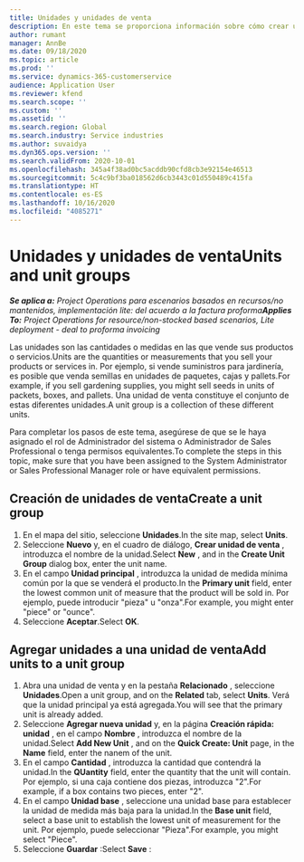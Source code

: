 ```yaml
---
title: Unidades y unidades de venta
description: En este tema se proporciona información sobre cómo crear unidades y unidades de venta en Dynamics 365 Project Operations.
author: rumant
manager: AnnBe
ms.date: 09/18/2020
ms.topic: article
ms.prod: ''
ms.service: dynamics-365-customerservice
audience: Application User
ms.reviewer: kfend
ms.search.scope: ''
ms.custom: ''
ms.assetid: ''
ms.search.region: Global
ms.search.industry: Service industries
ms.author: suvaidya
ms.dyn365.ops.version: ''
ms.search.validFrom: 2020-10-01
ms.openlocfilehash: 345a4f38ad0bc5acddb90cfd8cb3e92154e46513
ms.sourcegitcommit: 5c4c9bf3ba018562d6cb3443c01d550489c415fa
ms.translationtype: HT
ms.contentlocale: es-ES
ms.lasthandoff: 10/16/2020
ms.locfileid: "4085271"
---
```

# <a name="units-and-unit-groups"></a><span data-ttu-id="2ff00-103">Unidades y unidades de venta</span><span class="sxs-lookup"><span data-stu-id="2ff00-103">Units and unit groups</span></span>

<span data-ttu-id="2ff00-104">_**Se aplica a:** Project Operations para escenarios basados en recursos/no mantenidos, implementación lite: del acuerdo a la factura proforma_</span><span class="sxs-lookup"><span data-stu-id="2ff00-104">_**Applies To:** Project Operations for resource/non-stocked based scenarios, Lite deployment - deal to proforma invoicing_</span></span>

<span data-ttu-id="2ff00-105">Las unidades son las cantidades o medidas en las que vende sus productos o servicios.</span><span class="sxs-lookup"><span data-stu-id="2ff00-105">Units are the quantities or measurements that you sell your products or services in.</span></span> <span data-ttu-id="2ff00-106">Por ejemplo, si vende suministros para jardinería, es posible que venda semillas en unidades de paquetes, cajas y pallets.</span><span class="sxs-lookup"><span data-stu-id="2ff00-106">For example, if you sell gardening supplies, you might sell seeds in units of packets, boxes, and pallets.</span></span> <span data-ttu-id="2ff00-107">Una unidad de venta constituye el conjunto de estas diferentes unidades.</span><span class="sxs-lookup"><span data-stu-id="2ff00-107">A unit group is a collection of these different units.</span></span>

<span data-ttu-id="2ff00-108">Para completar los pasos de este tema, asegúrese de que se le haya asignado el rol de Administrador del sistema o Administrador de Sales Professional o tenga permisos equivalentes.</span><span class="sxs-lookup"><span data-stu-id="2ff00-108">To complete the steps in this topic, make sure that you have been assigned to the System Administrator or Sales Professional Manager role or have equivalent permissions.</span></span>

## <a name="create-a-unit-group"></a><span data-ttu-id="2ff00-109">Creación de unidades de venta</span><span class="sxs-lookup"><span data-stu-id="2ff00-109">Create a unit group</span></span>

1. <span data-ttu-id="2ff00-110">En el mapa del sitio, seleccione **Unidades**.</span><span class="sxs-lookup"><span data-stu-id="2ff00-110">In the site map, select **Units**.</span></span>
2. <span data-ttu-id="2ff00-111">Seleccione **Nuevo** y, en el cuadro de diálogo, **Crear unidad de venta** , introduzca el nombre de la unidad.</span><span class="sxs-lookup"><span data-stu-id="2ff00-111">Select **New** , and in the **Create Unit Group** dialog box, enter the unit name.</span></span>
3. <span data-ttu-id="2ff00-112">En el campo **Unidad principal** , introduzca la unidad de medida mínima común por la que se venderá el producto.</span><span class="sxs-lookup"><span data-stu-id="2ff00-112">In the **Primary unit** field, enter the lowest common unit of measure that the product will be sold in.</span></span> <span data-ttu-id="2ff00-113">Por ejemplo, puede introducir "pieza" u "onza".</span><span class="sxs-lookup"><span data-stu-id="2ff00-113">For example, you might enter "piece" or "ounce".</span></span>
4. <span data-ttu-id="2ff00-114">Seleccione **Aceptar**.</span><span class="sxs-lookup"><span data-stu-id="2ff00-114">Select **OK**.</span></span>

## <a name="add-units-to-a-unit-group"></a><span data-ttu-id="2ff00-115">Agregar unidades a una unidad de venta</span><span class="sxs-lookup"><span data-stu-id="2ff00-115">Add units to a unit group</span></span>

1. <span data-ttu-id="2ff00-116">Abra una unidad de venta y en la pestaña **Relacionado** , seleccione **Unidades**.</span><span class="sxs-lookup"><span data-stu-id="2ff00-116">Open a unit group, and on the **Related** tab, select **Units**.</span></span> <span data-ttu-id="2ff00-117">Verá que la unidad principal ya está agregada.</span><span class="sxs-lookup"><span data-stu-id="2ff00-117">You will see that the primary unit is already added.</span></span>
2. <span data-ttu-id="2ff00-118">Seleccione **Agregar nueva unidad** y, en la página **Creación rápida: unidad** , en el campo **Nombre** , introduzca el nombre de la unidad.</span><span class="sxs-lookup"><span data-stu-id="2ff00-118">Select **Add New Unit** , and on the **Quick Create: Unit** page, in the **Name** field, enter the nanem of the unit.</span></span>
3. <span data-ttu-id="2ff00-119">En el campo **Cantidad** , introduzca la cantidad que contendrá la unidad.</span><span class="sxs-lookup"><span data-stu-id="2ff00-119">In the **QUantity** field, enter the quantity that the unit will contain.</span></span> <span data-ttu-id="2ff00-120">Por ejemplo, si una caja contiene dos piezas, introduzca "2".</span><span class="sxs-lookup"><span data-stu-id="2ff00-120">For example, if a box contains two pieces, enter "2".</span></span> 
4. <span data-ttu-id="2ff00-121">En el campo **Unidad base** , seleccione una unidad base para establecer la unidad de medida más baja para la unidad.</span><span class="sxs-lookup"><span data-stu-id="2ff00-121">In the **Base unit** field, select a base unit to establish the lowest unit of measurement for the unit.</span></span> <span data-ttu-id="2ff00-122">Por ejemplo, puede seleccionar "Pieza".</span><span class="sxs-lookup"><span data-stu-id="2ff00-122">For example, you might select "Piece".</span></span>
5. <span data-ttu-id="2ff00-123">Seleccione **Guardar** :</span><span class="sxs-lookup"><span data-stu-id="2ff00-123">Select **Save** :</span></span>
